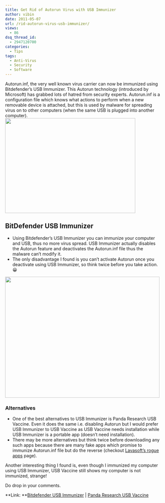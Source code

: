 ```yaml
---
title: Get Rid of Autorun Virus with USB Immunizer
author: vibin
date: 2011-05-07
url: /rid-autorun-virus-usb-immunizer/
views:
  - 86
dsq_thread_id:
  - 2947120700
categories:
  - Tips
tags:
  - Anti-Virus
  - Security
  - Software
---
```

Autorun.inf, the very well known virus carrier can now be immunized using Bitdefender’s USB Immunizer. This Autorun technology (introduced by Microsoft) has grabbed lots of hatred from security experts. Autorun.inf is a configuration file which knows what actions to perform when a new removable device is attached, but this is used by malware for spreading virus on to other computers (when the same USB is plugged into another computer).  
[<img class="alignnone size-full wp-image-40045" title="bitdefender usb 2" src="http://cdn.devilsworkshop.org/files/2011/05/bitdefender-usb-2.jpg" alt="" width="420" height="306" />][1]

## BitDefender USB Immunizer

  * Using Bitdefender’s USB Immunizer you can immunize your computer and USB, thus no more virus spread. USB Immunizer actually disables the Autorun feature and deactivates the Autorun.inf file thus the malware can’t modify it.
  * The only disadvantage I found is you can’t activate Autorun once you deactivate using USB Immunizer, so think twice before you take action. 😀

[<img class="alignnone size-full wp-image-40046" title="bitdefender usb" src="http://cdn.devilsworkshop.org/files/2011/05/bitdefender-usb.png" alt="" width="498" height="390" />][2]

### Alternatives

  * One of the best alternatives to USB Immunizer is Panda Research USB Vaccine. Even it does the same i.e. disabling Autorun but I would prefer USB Immunizer to USB Vaccine as USB Vaccine needs installation while USB Immunizer is a portable app (doesn&#8217;t need installation).
  * There may be more alternatives but think twice before downloading any such apps because there are many fake apps which promise to immunize Autorun.inf file but do the reverse (checkout <a href="http://www.lavasoft.com/mylavasoft/rogues/latest" onclick="_gaq.push(['_trackEvent', 'outbound-article', 'http://www.lavasoft.com/mylavasoft/rogues/latest', 'Lavasoft’s rogue apps']);" >Lavasoft’s rogue apps</a> page).

Another interesting thing I found is, even though I immunized my computer using USB Immunizer, USB Vaccine still shows my computer is not immunized, strange!

Do drop in your comments.

**Link: **<a href="http://labs.bitdefender.com/?page_id=108" onclick="_gaq.push(['_trackEvent', 'outbound-article', 'http://labs.bitdefender.com/?page_id=108', 'Bitdefender USB Immunizer']);" >Bitdefender USB Immunizer</a> | <a href="http://download.cnet.com/Panda-USB-Vaccine/3000-2239_4-10909938.html?part=dl-55967&subj=dl&tag=button" onclick="_gaq.push(['_trackEvent', 'outbound-article', 'http://download.cnet.com/Panda-USB-Vaccine/3000-2239_4-10909938.html?part=dl-55967&subj=dl&tag=button', 'Panda Research USB Vaccine']);" >Panda Research USB Vaccine</a>

 [1]: http://cdn.devilsworkshop.org/files/2011/05/bitdefender-usb-2.jpg
 [2]: http://cdn.devilsworkshop.org/files/2011/05/bitdefender-usb.png
